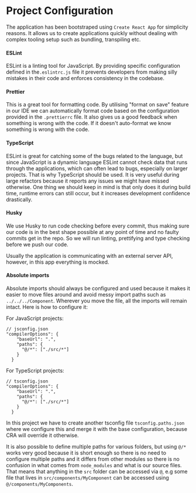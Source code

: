 # Project Configuration

The application has been bootstraped using `Create React App` for simplicity reasons. It allows us to create applications quickly without dealing with complex tooling setup such as bundling, transpiling etc.

#### ESLint

ESLint is a linting tool for JavaScript. By providing specific configuration defined in the`.eslintrc.js` file it prevents developers from making silly mistakes in their code and enforces consistency in the codebase.

#### Prettier

This is a great tool for formatting code. By utilising "format on save" feature in our IDE we can automatically format code based on the configuration provided in the `.prettierrc` file. It also gives us a good feedback when something is wrong with the code. If it doesn't auto-format we know something is wrong with the code.

#### TypeScript

ESLint is great for catching some of the bugs related to the language, but since JavaScript is a dynamic language ESLint cannot check data that runs through the applications, which can often lead to bugs, especially on larger projects. That is why TypeScript should be used. It is very useful during large refactors because it reports any issues we might have missed otherwise. One thing we should keep in mind is that only does it during build time, runtime errors can still occur, but it increases development confidence drastically.

#### Husky

We use Husky to run code checking before every commit, thus making sure our code is in the best shape possible at any point of time and no faulty commits get in the repo. So we will run linting, prettifying and type checking before we push our code.

Usually the application is communicating with an external server API, however, in this app everything is mocked.

#### Absolute imports

Absolute imports should always be configured and used because it makes it easier to move files around and avoid messy import paths such as `../../../Component`. Wherever you move the file, all the imports will remain intact. Here is how to configure it:

For JavaScript projects:

```
// jsconfig.json
"compilerOptions": {
    "baseUrl": ".",
    "paths": {
      "@/*": ["./src/*"]
    }
  }
```

For TypeScript projects:

```
// tsconfig.json
"compilerOptions": {
    "baseUrl": ".",
    "paths": {
      "@/*": ["./src/*"]
    }
  }
```

In this project we have to create another tsconfig file `tsconfig.paths.json` where we configure this and merge it with the base configuration, because CRA will override it otherwise.

It is also possible to define multiple paths for various folders, but using `@/*` works very good because it is short enough so there is no need to configure multiple paths and it differs from other modules so there is no confusion in what comes from `node_modules` and what is our source files. That means that anything in the `src` folder can be accessed via `@`, e.g some file that lives in `src/components/MyComponent` can be accessed using `@/components/MyComponents`.
